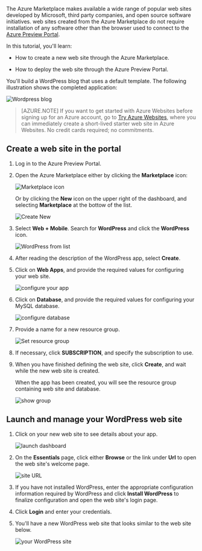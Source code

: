 The Azure Marketplace makes available a wide range of popular web sites developed by Microsoft, third party companies, and open source software initiatives. web sites created from the Azure Marketplace do not require installation of any software other than the browser used to connect to the [Azure Preview Portal](https://manage.windowsazure.cn/). 

In this tutorial, you'll learn:

- How to create a new web site through the Azure Marketplace.

- How to deploy the web site through the Azure Preview Portal.
 
You'll build a WordPress blog that uses a default template. The following illustration shows the completed application:


![Wordpress blog][13]

>[AZURE.NOTE] If you want to get started with Azure Websites before signing up for an Azure account, go to [Try Azure Websites](https://tryappservice.azure.com/), where you can immediately create a short-lived starter web site in Azure Websites. No credit cards required; no commitments.

## Create a web site in the portal

1. Log in to the Azure Preview Portal.

2. Open the Azure Marketplace either by clicking the **Marketplace** icon:

    ![Marketplace icon][marketplace]

    Or by clicking the **New** icon on the upper right of the dashboard, and selecting **Marketplace** at the bottow of the list.
	
    ![Create New][5]
	
3. Select **Web + Mobile**. Search for **WordPress** and click the **WordPress** icon.

	![WordPress from list][7]
	
5. After reading the description of the WordPress app, select **Create**.

6. Click on **Web Apps**, and provide the required values for configuring your web site.
	
    ![configure your app][8]

7. Click on **Database**, and provide the required values for configuring your MySQL database. 

    ![configure database][database]

8. Provide a name for a new resource group.

    ![Set resource group][groupname]

8. If necessary, click **SUBSCRIPTION**, and specify the subscription to use. 

7. When you have finished defining the web site, click **Create**, and wait while the new web site is created.

   When the app has been created, you will see the resource group containing web site and database.

   ![show group][resourcegroup]

## Launch and manage your WordPress web site
	
1. Click on your new web site to see details about your app.

    ![launch dashboard][10]

2. On the **Essentials** page, click either **Browse** or the link under **Url** to open the web site's welcome page.

    ![site URL][browse]

3. If you have not installed WordPress, enter the appropriate configuration information required by WordPress and click **Install WordPress** to finalize configuration and open the web site's login page.

4. Click **Login** and enter your credentials.  

5. You'll have a new WordPress web site that looks similar to the web site below.    

	![your WordPress site][13]






[5]: ./media/website-from-gallery/start-marketplace.png
[6]: ./media/website-from-gallery/wordpressgallery-02.png
[7]: ./media/website-from-gallery/search-web-app.png
[8]: ./media/website-from-gallery/set-web-app.png
[9]: ./media/website-from-gallery/wordpressgallery-05.png
[10]: ./media/website-from-gallery/select-web.png
[13]: ./media/website-from-gallery/wordpressgallery-09.png
[webapps]: ./media/website-from-gallery/selectwebapps.png
[database]: ./media/website-from-gallery/set-db.png
[resourcegroup]: ./media/website-from-gallery/show-rg.png
[browse]: ./media/website-from-gallery/browse-web.png
[marketplace]: ./media/website-from-gallery/marketplace-icon.png
[groupname]: ./media/website-from-gallery/set-rg.png
